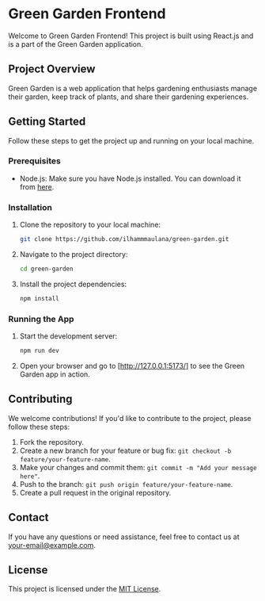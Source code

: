 # Green Garden Frontend

Welcome to Green Garden Frontend! This project is built using React.js and is a part of the Green Garden application.

## Project Overview

Green Garden is a web application that helps gardening enthusiasts manage their garden, keep track of plants, and share their gardening experiences.

## Getting Started

Follow these steps to get the project up and running on your local machine.

### Prerequisites

- Node.js: Make sure you have Node.js installed. You can download it from [here](https://nodejs.org/).

### Installation

1. Clone the repository to your local machine:

   ```bash
   git clone https://github.com/ilhammmaulana/green-garden.git
   ```

2. Navigate to the project directory:

   ```bash
   cd green-garden
   ```

3. Install the project dependencies:

   ```bash
   npm install
   ```

### Running the App

1. Start the development server:

   ```bash
   npm run dev
   ```

2. Open your browser and go to [http://127.0.0.1:5173/] to see the Green Garden app in action.

## Contributing

We welcome contributions! If you'd like to contribute to the project, please follow these steps:

1. Fork the repository.
2. Create a new branch for your feature or bug fix: `git checkout -b feature/your-feature-name`.
3. Make your changes and commit them: `git commit -m "Add your message here"`.
4. Push to the branch: `git push origin feature/your-feature-name`.
5. Create a pull request in the original repository.

## Contact

If you have any questions or need assistance, feel free to contact us at [your-email@example.com](mailto:your-email@example.com).

## License

This project is licensed under the [MIT License](LICENSE).
